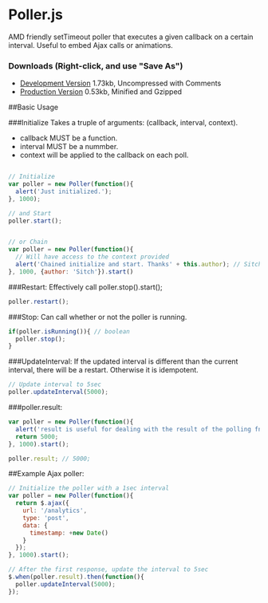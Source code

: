 Poller.js
=========

AMD friendly setTimeout poller that executes a given callback on a certain interval.  Useful to embed Ajax calls or animations.

### Downloads (Right-click, and use "Save As")

- [Development Version](<https://raw.github.com/Sitch/Poller.js/master/Poller.js>)   1.73kb, Uncompressed with Comments
- [Production Version](<https://raw.github.com/Sitch/Poller.js/master/Poller.min.js>)   0.53kb, Minified and Gzipped


##Basic Usage

###Initialize
Takes a truple of arguments: (callback, interval, context).

- callback MUST be a function.
- interval MUST be a nummber.
- context will be applied to the callback on each poll.

```js

// Initialize
var poller = new Poller(function(){
  alert('Just initialized.');
}, 1000);

// and Start
poller.start();


// or Chain
var poller = new Poller(function(){
  // Will have access to the context provided
  alert('Chained initialize and start. Thanks' + this.author); // Sitch
}, 1000, {author: 'Sitch'}).start()
```

###Restart:
Effectively call poller.stop().start();
```js
poller.restart();
```

###Stop:
Can call whether or not the poller is running.
```js
if(poller.isRunning()){ // boolean
  poller.stop();
}
```

###UpdateInterval:
If the updated interval is different than the current interval, there will be a restart.  Otherwise it is idempotent.
```js
// Update interval to 5sec
poller.updateInterval(5000);
```

###poller.result:
```js
var poller = new Poller(function(){
  alert('result is useful for dealing with the result of the polling fn call');
  return 5000;
}, 1000).start();

poller.result; // 5000;
```


##Example Ajax poller:

```js
// Initialize the poller with a 1sec interval
var poller = new Poller(function(){
  return $.ajax({
    url: '/analytics',
    type: 'post',
    data: {
      timestamp: +new Date()
    }
  });
}, 1000).start();

// After the first response, update the interval to 5sec
$.when(poller.result).then(function(){
  poller.updateInterval(5000);
});
```
